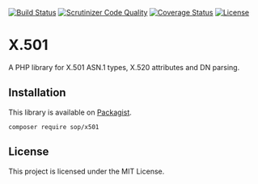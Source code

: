[![Build Status](https://travis-ci.org/sop/x501.svg?branch=master)](https://travis-ci.org/sop/x501)
[![Scrutinizer Code Quality](https://scrutinizer-ci.com/g/sop/x501/badges/quality-score.png?b=master)](https://scrutinizer-ci.com/g/sop/x501/?branch=master)
[![Coverage Status](https://coveralls.io/repos/github/sop/x501/badge.svg?branch=master)](https://coveralls.io/github/sop/x501?branch=master)
[![License](https://poser.pugx.org/sop/x501/license)](https://github.com/sop/x501/blob/master/LICENSE)

# X.501

A PHP library for X.501 ASN.1 types, X.520 attributes and DN parsing.

## Installation

This library is available on
[Packagist](https://packagist.org/packages/sop/x501).

    composer require sop/x501

## License

This project is licensed under the MIT License.
